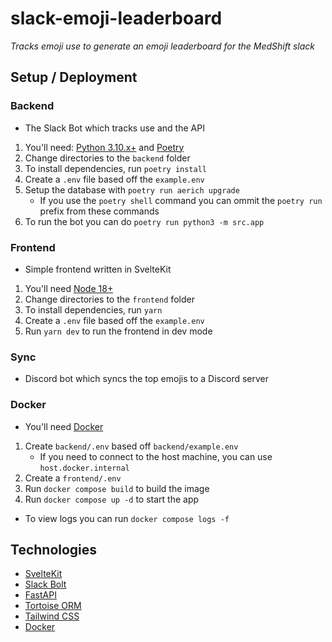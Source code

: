 # slack-emoji-leaderboard
*Tracks emoji use to generate an emoji leaderboard for the MedShift slack*

## Setup / Deployment

### Backend
- The Slack Bot which tracks use and the API
1. You'll need: [Python 3.10.x+](https://python.org) and [Poetry](https://python-poetry.org)
2. Change directories to the `backend` folder
3. To install dependencies, run `poetry install`
4. Create a `.env` file based off the `example.env`
5. Setup the database with `poetry run aerich upgrade`
   - If you use the `poetry shell` command you can ommit the `poetry run` prefix from these commands
6. To run the bot you can do `poetry run python3 -m src.app`

### Frontend
- Simple frontend written in SvelteKit
1. You'll need [Node 18+](https://nodejs.org/)
2. Change directories to the `frontend` folder
3. To install dependencies, run `yarn`
4. Create a `.env` file based off the `example.env`
5. Run `yarn dev` to run the frontend in dev mode

### Sync
- Discord bot which syncs the top emojis to a Discord server

### Docker
- You'll need [Docker](https://docker.com/)
1. Create `backend/.env` based off `backend/example.env`
   - If you need to connect to the host machine, you can use `host.docker.internal`
1. Create a `frontend/.env`
2. Run `docker compose build` to build the image
3. Run `docker compose up -d` to start the app
- To view logs you can run `docker compose logs -f`

## Technologies
- [SvelteKit](https://kit.svelte.dev/)
- [Slack Bolt](https://slack.dev/bolt-python/concepts)
- [FastAPI](https://fastapi.tiangolo.com/)
- [Tortoise ORM](https://tortoise-orm.readthedocs.io/)
- [Tailwind CSS](https://tailwindcss.com/)
- [Docker](https://docker.com/)
